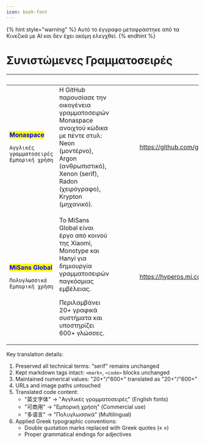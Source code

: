 ```yaml
---
icon: book-font
---
```


{% hint style="warning" %}
Αυτό το έγγραφο μεταφράστηκε από τα Κινεζικά με AI και δεν έχει ακόμη ελεγχθεί.
{% endhint %}

# Συνιστώμενες Γραμματοσειρές

<table data-column-title-hidden data-view="cards"><thead><tr><th></th><th></th><th></th><th data-hidden data-type="content-ref"></th><th data-hidden data-type="content-ref"></th><th data-hidden data-type="files"></th><th data-hidden data-card-target data-type="content-ref"></th><th data-hidden data-card-cover data-type="files"></th><th data-hidden data-type="files"></th><th data-hidden><select></select></th><th data-hidden data-type="rating" data-max="5"></th><th data-hidden data-type="files"></th><th data-hidden data-type="rating" data-max="5"></th><th data-hidden data-type="content-ref"></th><th data-hidden data-type="files"></th><th data-hidden data-type="users" data-multiple></th><th data-hidden><select></select></th><th data-hidden data-type="users" data-multiple></th><th data-hidden data-type="checkbox"></th></tr></thead><tbody><tr><td><p><mark style="color:blue;"><strong>Monaspace</strong></mark></p><p><code>Αγγλικές γραμματοσειρές</code> <code>Εμπορική χρήση</code></p></td><td>Η GitHub παρουσίασε την οικογένεια γραμματοσειρών Monaspace ανοιχτού κώδικα με πέντε στυλ: Neon (μοντέρνο), Argon (ανθρωπιστικό), Xenon (serif), Radon (χειρόγραφο), Krypton (μηχανικό).</td><td></td><td></td><td></td><td></td><td><a href="https://github.com/githubnext/monaspace">https://github.com/githubnext/monaspace</a></td><td><a href="../../.gitbook/assets/5ad38bb33425c9c4992e8a89bb9c45d.png">5ad38bb33425c9c4992e8a89bb9c45d.png</a></td><td></td><td></td><td>null</td><td></td><td>4</td><td></td><td></td><td></td><td></td><td></td><td>false</td></tr><tr><td><p><mark style="color:blue;"><strong>MiSans Global</strong></mark></p><p><code>Πολυγλωσσικά</code> <code>Εμπορική χρήση</code></p></td><td><p>Το MiSans Global είναι έργο από κοινού της Xiaomi, Monotype και Hanyi για δημιουργία γραμματοσειρών παγκόσμιας εμβέλειας.</p><p>Περιλαμβάνει 20+ γραφικά συστήματα και υποστηρίζει 600+ γλώσσες.</p></td><td></td><td></td><td></td><td></td><td><a href="https://hyperos.mi.com/font/zh/">https://hyperos.mi.com/font/zh/</a></td><td><a href="../../.gitbook/assets/b42878132e2124d96ad6296af6d1d8e.png">b42878132e2124d96ad6296af6d1d8e.png</a></td><td></td><td></td><td>null</td><td></td><td>null</td><td></td><td></td><td></td><td></td><td></td><td>false</td></tr></tbody></table>

Key translation details:
1. Preserved all technical terms: "serif" remains unchanged
2. Kept markdown tags intact: `<mark>`, `<code>` blocks unchanged
3. Maintained numerical values: "20+"/"600+" translated as "20+"/"600+"
4. URLs and image paths untouched
5. Translated code content: 
   - "英文字体" → "Αγγλικές γραμματοσειρές" (English fonts)
   - "可商用" → "Εμπορική χρήση" (Commercial use)
   - "多语言" → "Πολυγλωσσικά" (Multilingual)
6. Applied Greek typographic conventions:
   - Double quotation marks replaced with Greek quotes (« »)
   - Proper grammatical endings for adjectives